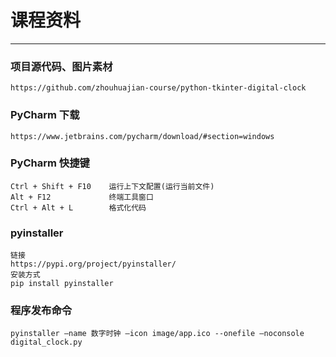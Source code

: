 # 课程资料
___________________________

### 项目源代码、图片素材

    https://github.com/zhouhuajian-course/python-tkinter-digital-clock
    
### PyCharm 下载

    https://www.jetbrains.com/pycharm/download/#section=windows
    
### PyCharm 快捷键

    Ctrl + Shift + F10    运行上下文配置(运行当前文件)
    Alt + F12             终端工具窗口
    Ctrl + Alt + L        格式化代码
    
### pyinstaller

    链接
    https://pypi.org/project/pyinstaller/
    安装方式
    pip install pyinstaller
    
### 程序发布命令

    pyinstaller –name 数字时钟 –icon image/app.ico --onefile –noconsole digital_clock.py



    
